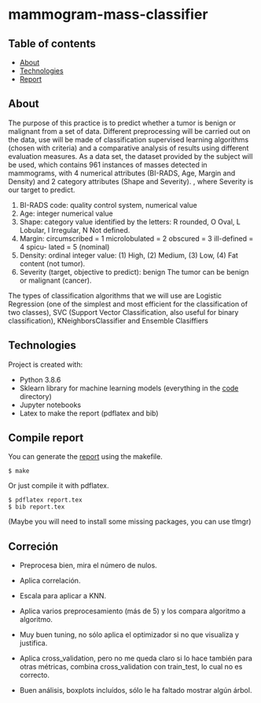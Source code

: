 # mammogram-mass-classifier




## Table of contents
* [About](#about)
* [Technologies](#technologies)
* [Report](#compile-report)

## About
The purpose of this practice is to predict whether a tumor is benign or malignant from a set of data. Different preprocessing will be carried out on the data, use will be made of classification supervised learning algorithms (chosen with criteria) and a comparative analysis of results using different evaluation measures. As a data set, the dataset provided by the subject will be used, which contains 961 instances of masses detected in mammograms, with 4 numerical attributes (BI-RADS, Age, Margin and Density) and 2 category attributes (Shape and Severity). , where Severity is our target to predict.

1. BI-RADS code: quality control system, numerical value
2. Age: integer numerical value
3. Shape: category value identified by the letters: R rounded, O Oval, L Lobular, I Irregular, N Not defined.
4. Margin: circumscribed = 1 microlobulated = 2 obscured = 3 ill-defined = 4 spicu- lated = 5 (nominal)
5. Density: ordinal integer value: (1) High, (2) Medium, (3) Low, (4) Fat content (not tumor).
6. Severity (target, objective to predict): benign The tumor can be benign or malignant (cancer).

The types of classification algorithms that we will use are Logistic Regression (one of the simplest and most efficient for the classification of two classes), SVC (Support Vector Classification, also useful for binary classification), KNeighborsClassifier and Ensemble Clasiffiers
	
## Technologies
Project is created with:
* Python 3.8.6 
* Sklearn library for machine learning models (everything in the [code](code) directory)
* Jupyter notebooks
* Latex to make the report (pdflatex and bib)
	
## Compile report
You can generate the [report](report.pdf) using the makefile.

```
$ make
```

Or just compile it with pdflatex.

```
$ pdflatex report.tex
$ bib report.tex
```

(Maybe you will need to install some missing packages, you can use tlmgr)

## Correción

- Preprocesa bien, mira el número de nulos.

- Aplica correlación.

- Escala para aplicar a KNN.

- Aplica varios preprocesamiento (más de 5) y los compara algoritmo a algoritmo.

- Muy buen tuning, no sólo aplica el optimizador si no que visualiza y justifica.

- Aplica cross_validation, pero no me queda claro si lo hace también para otras métricas, combina cross_validation con train_test, lo cual no es correcto.

- Buen análisis, boxplots incluídos, sólo le ha faltado mostrar algún árbol.
